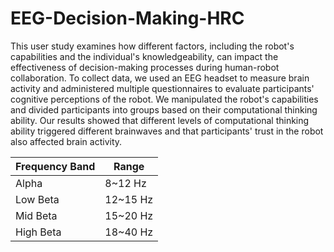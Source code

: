 # EEG-Decision-Making-HRC
This user study examines how different factors, including the robot's capabilities and the individual's knowledgeability, can impact the effectiveness of decision-making processes during human-robot collaboration. To collect data, we used an EEG headset to measure brain activity and administered multiple questionnaires to evaluate participants' cognitive perceptions of the robot. We manipulated the robot's capabilities and divided participants into groups based on their computational thinking ability. Our results showed that different levels of computational thinking ability triggered different brainwaves and that participants' trust in the robot also affected brain activity.


|Frequency Band|   Range|
|--------------|--------|
|Alpha         | 8~12 Hz|
|Low Beta      |12~15 Hz|
|Mid Beta      |15~20 Hz|
|High Beta     |18~40 Hz|